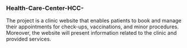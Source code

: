 ### Health-Care-Center-HCC-

The project is a clinic website that enables patients to book and manage their appointments for check-ups, vaccinations, and minor procedures. Moreover, the website will present information related to the clinic and provided services.
